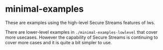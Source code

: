 # minimal-examples

These are examples using the high-level Secure Streams features of lws.

There are lower-level examples in `./minimal-examples-lowlevel` that
cover more usecases.  However the capability of Secure Streams is
continuing to cover more cases and it is quite a bit simpler to use.


